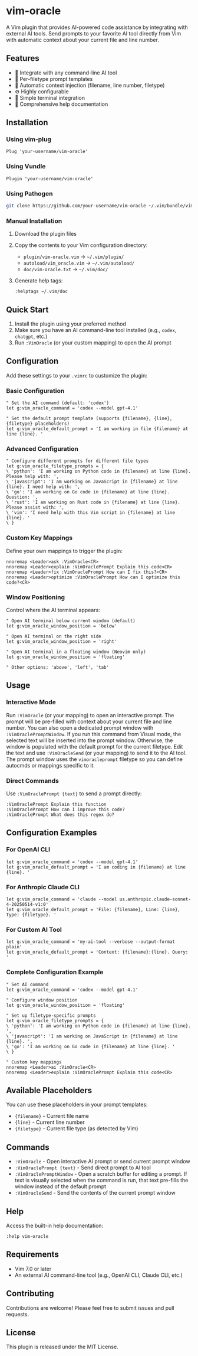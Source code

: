 # vim-oracle

A Vim plugin that provides AI-powered code assistance by integrating with external AI tools. Send prompts to your favorite AI tool directly from Vim with automatic context about your current file and line number.

## Features

- 🤖 Integrate with any command-line AI tool
- 📁 Per-filetype prompt templates
- 🎯 Automatic context injection (filename, line number, filetype)
- ⚙️ Highly configurable
- 🔗 Simple terminal integration
- 📝 Comprehensive help documentation

## Installation

### Using vim-plug

```vim
Plug 'your-username/vim-oracle'
```

### Using Vundle

```vim
Plugin 'your-username/vim-oracle'
```

### Using Pathogen

```bash
git clone https://github.com/your-username/vim-oracle ~/.vim/bundle/vim-oracle
```

### Manual Installation

1. Download the plugin files
2. Copy the contents to your Vim configuration directory:
   - `plugin/vim-oracle.vim` → `~/.vim/plugin/`
   - `autoload/vim_oracle.vim` → `~/.vim/autoload/`
   - `doc/vim-oracle.txt` → `~/.vim/doc/`

3. Generate help tags:
   ```vim
   :helptags ~/.vim/doc
   ```

## Quick Start

1. Install the plugin using your preferred method
2. Make sure you have an AI command-line tool installed (e.g., `codex`, `chatgpt`, etc.)
3. Run `:VimOracle` (or your custom mapping) to open the AI prompt

## Configuration

Add these settings to your `.vimrc` to customize the plugin:

### Basic Configuration

```vim
" Set the AI command (default: 'codex')
let g:vim_oracle_command = 'codex --model gpt-4.1'

" Set the default prompt template (supports {filename}, {line}, {filetype} placeholders)
let g:vim_oracle_default_prompt = 'I am working in file {filename} at line {line}. '
```

### Advanced Configuration

```vim
" Configure different prompts for different file types
let g:vim_oracle_filetype_prompts = {
\ 'python': 'I am working on Python code in {filename} at line {line}. Please help with: ',
\ 'javascript': 'I am working on JavaScript in {filename} at line {line}. I need help with: ',
\ 'go': 'I am working on Go code in {filename} at line {line}. Question: ',
\ 'rust': 'I am working on Rust code in {filename} at line {line}. Please assist with: ',
\ 'vim': 'I need help with this Vim script in {filename} at line {line}. '
\ }

```

### Custom Key Mappings

Define your own mappings to trigger the plugin:

```vim
nnoremap <Leader>ask :VimOracle<CR>
nnoremap <Leader>explain :VimOraclePrompt Explain this code<CR>
nnoremap <Leader>fix :VimOraclePrompt How can I fix this?<CR>
nnoremap <Leader>optimize :VimOraclePrompt How can I optimize this code?<CR>
```

### Window Positioning

Control where the AI terminal appears:

```vim
" Open AI terminal below current window (default)
let g:vim_oracle_window_position = 'below'

" Open AI terminal on the right side
let g:vim_oracle_window_position = 'right'

" Open AI terminal in a floating window (Neovim only)
let g:vim_oracle_window_position = 'floating'

" Other options: 'above', 'left', 'tab'
```

## Usage

### Interactive Mode

Run `:VimOracle` (or your mapping) to open an interactive prompt. The prompt will be pre-filled with context about your current file and line number.
You can also open a dedicated prompt window with `:VimOraclePromptWindow`. If
you run this command from Visual mode, the selected text will be
inserted into the prompt window. Otherwise, the window is populated with the
default prompt for the current filetype. Edit the text and use
`:VimOracleSend` (or your mapping) to send it to the AI tool. The prompt window
uses the `vimoracleprompt` filetype so you can define autocmds or mappings
specific to it.

### Direct Commands

Use `:VimOraclePrompt {text}` to send a prompt directly:

```vim
:VimOraclePrompt Explain this function
:VimOraclePrompt How can I improve this code?
:VimOraclePrompt What does this regex do?
```

## Configuration Examples

### For OpenAI CLI

```vim
let g:vim_oracle_command = 'codex --model gpt-4.1'
let g:vim_oracle_default_prompt = 'I am coding in {filename} at line {line}. '
```

### For Anthropic Claude CLI

```vim
let g:vim_oracle_command = 'claude --model us.anthropic.claude-sonnet-4-20250514-v1:0'
let g:vim_oracle_default_prompt = 'File: {filename}, Line: {line}, Type: {filetype}. '
```

### For Custom AI Tool

```vim
let g:vim_oracle_command = 'my-ai-tool --verbose --output-format plain'
let g:vim_oracle_default_prompt = 'Context: {filename}:{line}. Query: '
```

### Complete Configuration Example

```vim
" Set AI command
let g:vim_oracle_command = 'codex --model gpt-4.1'

" Configure window position
let g:vim_oracle_window_position = 'floating'

" Set up filetype-specific prompts
let g:vim_oracle_filetype_prompts = {
\ 'python': 'I am working on Python code in {filename} at line {line}. ',
\ 'javascript': 'I am working on JavaScript in {filename} at line {line}. ',
\ 'go': 'I am working on Go code in {filename} at line {line}. '
\ }

" Custom key mappings
nnoremap <Leader>ai :VimOracle<CR>
nnoremap <Leader>explain :VimOraclePrompt Explain this code<CR>
```

## Available Placeholders

You can use these placeholders in your prompt templates:

- `{filename}` - Current file name
- `{line}` - Current line number  
- `{filetype}` - Current file type (as detected by Vim)

## Commands

- `:VimOracle` - Open interactive AI prompt or send current prompt window
- `:VimOraclePrompt {text}` - Send direct prompt to AI tool
- `:VimOraclePromptWindow` - Open a scratch buffer for editing a prompt. If text
  is visually selected when the command is run, that text pre-fills the window
  instead of the default prompt
- `:VimOracleSend` - Send the contents of the current prompt window

## Help

Access the built-in help documentation:

```vim
:help vim-oracle
```

## Requirements

- Vim 7.0 or later
- An external AI command-line tool (e.g., OpenAI CLI, Claude CLI, etc.)

## Contributing

Contributions are welcome! Please feel free to submit issues and pull requests.

## License

This plugin is released under the MIT License.
